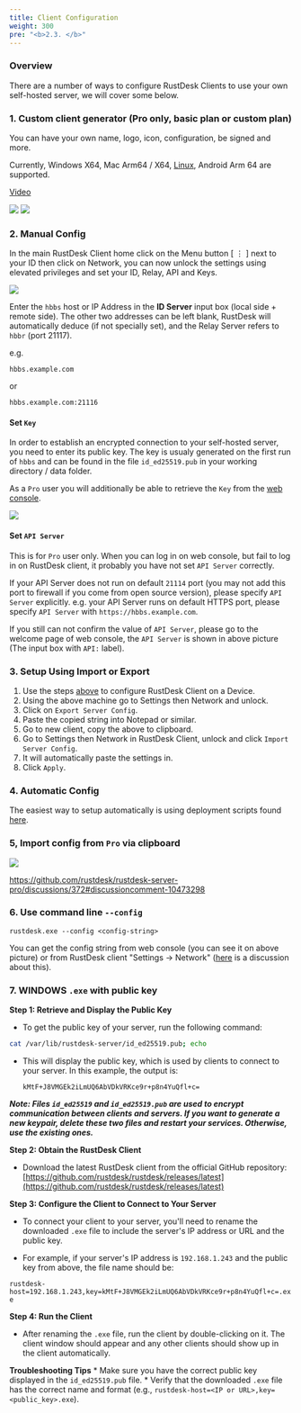 ```yaml
---
title: Client Configuration
weight: 300
pre: "<b>2.3. </b>"
---
```


### Overview

There are a number of ways to configure RustDesk Clients to use your own self-hosted server, we will cover some below.

### 1. Custom client generator (Pro only, basic plan or custom plan)

You can have your own name, logo, icon, configuration, be signed and more.

Currently, Windows X64, Mac Arm64 / X64, [Linux](https://twitter.com/rustdesk/status/1788905463678951787), Android Arm 64 are supported.

[Video](https://twitter.com/rustdesk/status/1769171628426944539)

![](images/custom-client-qs.png)
![](images/web_console_custom_client_config.jpeg)

### 2. Manual Config

In the main RustDesk Client home click on the Menu button [ &#8942; ] next to your ID then click on Network, you can now unlock the settings using elevated privileges and set your ID, Relay, API and Keys.

![](/docs/en/self-host/client-configuration/images/network-config.png)

Enter the `hbbs` host or IP Address in the **ID Server** input box (local side + remote side). The other two addresses can be left blank, RustDesk will automatically deduce (if not specially set), and the Relay Server refers to `hbbr` (port 21117).

e.g.

```nolang
hbbs.example.com
```

or

```nolang
hbbs.example.com:21116
```

#### Set `Key`

In order to establish an encrypted connection to your self-hosted server, you need to enter its public key. The key is usualy generated on the first run of `hbbs` and can be found in the file `id_ed25519.pub` in your working directory / data folder.

As a `Pro` user you will additionally be able to retrieve the `Key` from the [web console](https://rustdesk.com/docs/en/self-host/rustdesk-server-pro/console/).

![](/docs/en/self-host/rustdesk-server-pro/console/images/console-home.png?v2)

#### Set `API Server`

This is for `Pro` user only. When you can log in on web console, but fail to log in on RustDesk client, it probably you have not set `API Server` correctly.

If your API Server does not run on default `21114` port (you may not add this port to firewall if you come from open source version), please specify `API Server` explicitly.
e.g. your API Server runs on default HTTPS port, please specify `API Server` with `https://hbbs.example.com`.

If you still can not confirm the value of `API Server`, please go to the welcome page of web console, the `API Server` is shown in above picture (The input box with `API:` label).

### 3. Setup Using Import or Export

1. Use the steps [above](https://rustdesk.com/docs/en/self-host/client-configuration/#manual-config) to configure RustDesk Client on a Device.
2. Using the above machine go to Settings then Network and unlock.
3. Click on `Export Server Config`.
4. Paste the copied string into Notepad or similar.
5. Go to new client, copy the above to clipboard.
6. Go to Settings then Network in RustDesk Client, unlock and click `Import Server Config`.
7. It will automatically paste the settings in.
8. Click `Apply`.

### 4. Automatic Config

The easiest way to setup automatically is using deployment scripts found [here](https://rustdesk.com/docs/en/self-host/client-deployment/).

### 5, Import config from `Pro` via clipboard

![](/docs/en/self-host/rustdesk-server-pro/console/images/console-home.png?v2)

https://github.com/rustdesk/rustdesk-server-pro/discussions/372#discussioncomment-10473298

### 6. Use command line `--config`
`rustdesk.exe --config <config-string>`

You can get the config string from web console (you can see it on above picture) or from RustDesk client "Settings → Network" ([here](https://github.com/rustdesk/rustdesk/discussions/7118) is a discussion about this).

### 7. WINDOWS `.exe` with public key 

**Step 1: Retrieve and Display the Public Key**

 - To get the public key of your server, run the following command:
 ```bash
 cat /var/lib/rustdesk-server/id_ed25519.pub; echo
 ```  
    
 - This will display the public key, which is used by clients to connect to your server. In this example, the output is:

   `kMtF+J8VMGEk2iLmUQ6AbVDkVRKce9r+p8n4YuQfl+c=`

***Note: Files `id_ed25519` and `id_ed25519.pub` are used to encrypt communication between clients and servers. If you want to generate a new keypair, delete these two files and restart your services. Otherwise, use the existing ones.***

**Step 2: Obtain the RustDesk Client**

 - Download the latest RustDesk client from the official GitHub repository: [https://github.com/rustdesk/rustdesk/releases/latest](https://github.com/rustdesk/rustdesk/releases/latest)

**Step 3: Configure the Client to Connect to Your Server**

 - To connect your client to your server, you'll need to rename the downloaded `.exe` file to include the server's IP address or URL and the public key.

 - For example, if your server's IP address is `192.168.1.243` and the public key from above,  the file name should be:

`rustdesk-host=192.168.1.243,key=kMtF+J8VMGEk2iLmUQ6AbVDkVRKce9r+p8n4YuQfl+c=.exe`  

**Step 4: Run the Client**

 - After renaming the `.exe` file, run the client by double-clicking on it. The client window should appear and any other clients should show up in the client automatically. 

**Troubleshooting Tips**
    * Make sure you have the correct public key displayed in the `id_ed25519.pub` file.
    * Verify that the downloaded `.exe` file has the correct name and format (e.g., `rustdesk-host=<IP or URL>,key=<public_key>.exe`).  
